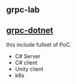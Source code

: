 ## grpc-lab

## [grpc-dotnet](https://github.com/guitarrapc/gRPC-lab/tree/master/csharp/grpc-unity-tls)

this include fullset of PoC.

* C# Server
* C# client
* Unity client
* k8s